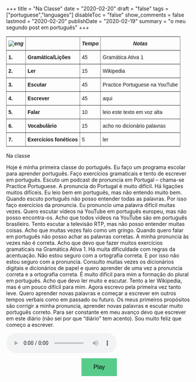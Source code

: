+++
title = "Na Classe"
date = "2020-02-20"
draft = "false"
tags = ["portuguese","languages"]
disableToc = "false"
show_comments = false
lastmod = "2020-02-20"
publishDate = "2020-02-19"
summary = "o meu segundo post em português"
+++
<!-- main wavesurfer.js lib -->
<script src="//cdnjs.cloudflare.com/ajax/libs/wavesurfer.js/2.0.5/wavesurfer.min.js"></script>

<style type="text/css">
.tg  {border-collapse:collapse;border-spacing:0;}
.tg td{font-family:Arial, sans-serif;font-size:14px;padding:10px 5px;border-style:solid;border-width:1px;overflow:hidden;word-break:normal;}
.tg th{font-family:Arial, sans-serif;font-size:14px;font-weight:normal;padding:10px 5px;border-style:solid;border-width:1px;overflow:hidden;word-break:normal;}
.tg .tg-4erg{font-weight:bold;font-style:italic;border-color:inherit;text-align:center;vertical-align:top}
.tg .tg-rvyq{font-weight:bold;font-style:italic;border-color:inherit;text-align:center;vertical-align:top}
.tg .tg-7btt{font-weight:bold;border-color:inherit;text-align:left;vertical-align:top}
.tg .tg-fymr{font-weight:bold;border-color:inherit;text-align:left;vertical-align:top}
.tg .tg-0pky{border-color:inherit;text-align:left;vertical-align:top}
</style>
<table class="tg">
  <tr>
    <th class="tg-rvyq"><img src="/flags/port32.png" alt="eng"></th>
    <th class="tg-4erg"></th>
    <th class="tg-4erg">Tempo</th>
      <th class="tg-4erg">Notas</th>
  </tr>
  <tr>
    <td class="tg-7btt">1.</td>
    <td class="tg-fymr">Gramática/Lições</td>
    <td class="tg-0pky">45</td>
    <td class="tg-0pky">Gramática Ativa 1</td>
  </tr>
  <tr>
    <td class="tg-7btt">2.</td>
    <td class="tg-fymr">Ler</td>
    <td class="tg-0pky">15</td>
    <td class="tg-0pky">Wikipedia</td>
  </tr>
  <tr>
    <td class="tg-7btt">3.</td>
    <td class="tg-fymr">Escutar</td>
    <td class="tg-0pky">45</td>
    <td class="tg-0pky">Practice Portuguese na YouTube</td>
  </tr>
  <tr>
    <td class="tg-fymr">4.</td>
    <td class="tg-fymr">Escrever</td>
    <td class="tg-0pky">45</td>
    <td class="tg-0pky">aqui</td>
  </tr>
  <tr>
    <td class="tg-fymr">5.</td>
    <td class="tg-fymr">Falar</td>
    <td class="tg-0pky">10</td>
    <td class="tg-0pky">leio este texto em voz alta</td>
  </tr>
  <tr>
    <td class="tg-fymr">6.</td>
    <td class="tg-fymr">Vocabulário</td>
    <td class="tg-0pky">15</td>
    <td class="tg-0pky">acho no dicionário palavras</td>
  </tr>
  <tr>
    <td class="tg-fymr">7.</td>
    <td class="tg-fymr">Exercícios fonéticos</td>
    <td class="tg-0pky">5</td>
    <td class="tg-0pky">ler </td>
  </tr>
</table>

Na classe

Hoje é minha primeira classe do português. Eu faço um programa escolar para aprender português. Faço exercícios gramaticais e tento de escrever em português. Escuto um podcast de pronuncia em Portugal – chama-se Practice Portuguese. A pronuncia do Portugal é muito difícil. Há ligações muitos difíceis. Eu leio bem em português, mas não entendo muito bem. Quando escuto português não posso entender todas as palavras. Por isso faço exercícios da pronuncia. Eu pronuncio uma palavra difícil muitas vezes. Quero escutar vídeos na YouTube em português europeu, mas não posso encontra-os. Acho que todos vídeos na YouTube são em português brasileiro. Tento escutar a televisão RTP, mas não posso entender muitas coisas. Acho que muitas vezes falo como um gringo. Quando quero falar em português não posso achar as palavras corretas. A minha pronuncia às vezes não é correta. Acho que devo que fazer muitos exercícios gramaticais na Gramática Ativa 1. Há muita dificuldade com regras da acentuação. Não estou seguro com a ortografia correta. E por isso não estou seguro com a pronuncia. Consulto muitas vezes os dicionários digitais e dicionários de papel e quero aprender de uma vez a pronuncia correta e a ortografia correta. É muito difícil para mim a formação do plural em português. Acho que devo ler muito e escutar. Tento a ler Wikipedia, mas é um pouco difícil para mim. Agora escrevo pela primeira vez tanto leve. Quero aprender novas palavras e começar a escrever em outros tempos verbais como em passado ou futuro. Os meus primeiros propósitos são corrigir a minha pronuncia, aprender novas palavras e escutar muito português correto. Para ser constante em meu avanço devo que escrever em este diário (não sei por que “diário” tem acento). Sou muito feliz que começo a escrever.

<audio controls="" class="audio_controls" preload="metadata" style="">
<source src="/portuguese/na-classe/na-classe.mp3">
Your browser does not support the audio element
</audio>

<div id="waveform"></div>
<style> .btn{
  background-color: #57cc8a; /* Green */
  border: none;
  color: black;
  padding: 15px 32px;
  text-align: center;
  text-decoration: none;
  display: inline-block;
  font-size: 16px;
  transition-duration: 0.4s;
  cursor: pointer;
}
  .btn:hover {
  background-color: white; /* Green */
  color: black;

}
</style>
<div style="text-align: center">
  <button class="btn " onclick="wavesurfer.playPause()">
    <i class="glyphicon glyphicon-play"></i>
    Play
  </button>
</div>
<script>
var wavesurfer = WaveSurfer.create({
  container: '#waveform',
  waveColor: '#57cc8a',
  progressColor: 'red'
});
wavesurfer.load('/portuguese/na-classe/na-classe.mp3');</script>

